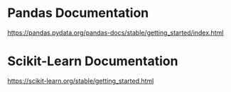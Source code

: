 # Pandas Documentation
https://pandas.pydata.org/pandas-docs/stable/getting_started/index.html

# Scikit-Learn Documentation
https://scikit-learn.org/stable/getting_started.html